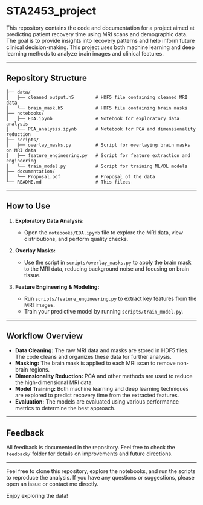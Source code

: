 # STA2453_project


This repository contains the code and documentation for a project aimed at predicting patient recovery time using MRI scans and demographic data. The goal is to provide insights into recovery patterns and help inform future clinical decision-making. This project uses both machine learning and deep learning methods to analyze brain images and clinical features.

---

## Repository Structure

```
├── data/
│   ├── cleaned_output.h5        # HDF5 file containing cleaned MRI data
│   └── brain_mask.h5            # HDF5 file containing brain masks
├── notebooks/
│   ├── EDA.ipynb                # Notebook for exploratory data analysis
│   └── PCA_analysis.ipynb       # Notebook for PCA and dimensionality reduction
├── scripts/
│   ├── overlay_masks.py         # Script for overlaying brain masks on MRI data
│   ├── feature_engineering.py   # Script for feature extraction and engineering
│   └── train_model.py           # Script for training ML/DL models
├── documentation/
│   └── Proposal.pdf             # Proposal of the data
└── README.md                    # This filees
```

---

## How to Use

1. **Exploratory Data Analysis:**  
   - Open the `notebooks/EDA.ipynb` file to explore the MRI data, view distributions, and perform quality checks.

2. **Overlay Masks:**  
   - Use the script in `scripts/overlay_masks.py` to apply the brain mask to the MRI data, reducing background noise and focusing on brain tissue.

3. **Feature Engineering & Modeling:**  
   - Run `scripts/feature_engineering.py` to extract key features from the MRI images.
   - Train your predictive model by running `scripts/train_model.py`.

---

## Workflow Overview

- **Data Cleaning:** The raw MRI data and masks are stored in HDF5 files. The code cleans and organizes these data for further analysis.
- **Masking:** The brain mask is applied to each MRI scan to remove non-brain regions.
- **Dimensionality Reduction:** PCA and other methods are used to reduce the high-dimensional MRI data.
- **Model Training:** Both machine learning and deep learning techniques are explored to predict recovery time from the extracted features.
- **Evaluation:** The models are evaluated using various performance metrics to determine the best approach.

---

## Feedback

All feedback is documented in the repository. Feel free to check the `feedback/` folder for details on improvements and future directions.

---

Feel free to clone this repository, explore the notebooks, and run the scripts to reproduce the analysis. If you have any questions or suggestions, please open an issue or contact me directly.

Enjoy exploring the data!
